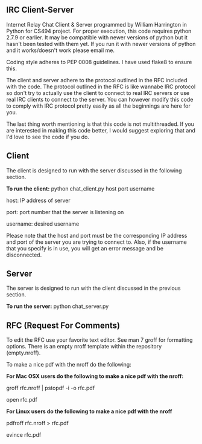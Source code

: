 ## IRC Client-Server

Internet Relay Chat Client & Server programmed by William Harrington in Python for CS494 project. For proper execution, this code requires python 2.7.9 or earlier. 
It may be compatible with newer versions of python but it hasn't been tested with them yet.
If you run it with newer versions of python and it works/doesn't work please email me.


Coding style adheres to PEP 0008 guidelines. I have used flake8 to ensure this.


The client and server adhere to the protocol outlined in the RFC included with the code.
The protocol outlined in the RFC is like wannabe IRC protocol so don't try to actually use the client to connect to real IRC servers or use real IRC clients to connect to the server.
You can however modify this code to comply with IRC protocol pretty easily as all the beginnings are here for you.


The last thing worth mentioning is that this code is not multithreaded. If you are interested in making this code better, I would suggest exploring that and I'd love to see the code if you do.

## Client
The client is designed to run with the server discussed in the following section.

**To run the client:**
python chat_client.py host port username

host: IP address of server

port: port number that the server is listening on

username: desired username

Please note that the host and port must be the corresponding IP address and port of the server you are trying to connect to.
Also, if the username that you specify is in use, you will get an error message and be disconnected.

## Server
The server is designed to run with the client discussed in the previous section.

**To run the server:**
python chat_server.py


## RFC (Request For Comments)

To edit the RFC use your favorite text editor. See man 7 groff for formatting options. There is an empty nroff template within the repository (empty.nroff).

To make a nice pdf with the nroff do the following:

**For Mac OSX users do the following to make a nice pdf with the nroff:**


groff rfc.nroff | pstopdf -i -o rfc.pdf


open rfc.pdf

**For Linux users do the following to make a nice pdf with the nroff**

pdfroff rfc.nroff > rfc.pdf

evince rfc.pdf